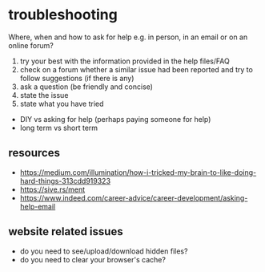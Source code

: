 # troubleshooting
<!-- #todo
- find the CMT 'ask nice questions file'
-->

Where, when and how to ask for help e.g. in person, in an email or on an online forum?

1. try your best with the information provided in the help files/FAQ
2. check on a forum whether a similar issue had been reported and try to follow suggestions (if there is any)
3. ask a question (be friendly and concise)
  1. state the issue 
  2. state what you have tried

- DIY vs asking for help (perhaps paying someone for help)
- long term vs short term

## resources
- https://medium.com/illumination/how-i-tricked-my-brain-to-like-doing-hard-things-313cdd919323
- https://sive.rs/ment
- https://www.indeed.com/career-advice/career-development/asking-help-email

## website related issues
- do you need to see/upload/download hidden files?
- do you need to clear your browser's cache?